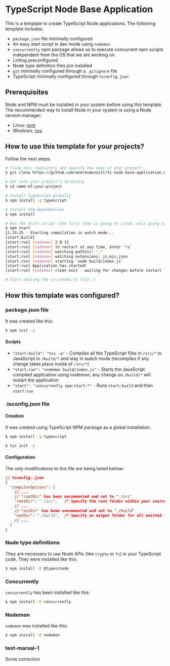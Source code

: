 # TypeScript Node Base Application
This is a template to create TypeScript Node applications. The following template includes:
- `package.json` file minimally configured
- An easy start script in dev mode using `nodemon`
- `concurrently` npm package allows us to execute concurrent npm scripts independent from the OS
that we are working on
- Linting preconfigured
- Node type definition files pre installed
- `git` minimally configured through a `.gitignore` file
- TypeScript minimally configured through `tsconfig.json`

## Prerequisites
Node and NPM must be installed in your system before using this template. The recommended way to
install Node in your system is using a Node version manager:
- Linux: [nvm](https://nvm.sh)
- Windows: [nvs](https://github.com/jasongin/nvs)

## How to use this template for your projects?
Follow the next steps:
```sh
# Clone this repository and specify the name of your project:
$ git clone https://github.com/andresmunozit/ts-node-base-application.git name-of-your-project

# Get into your project's directory
$ cd name-of-your-project

# Install TypeScript globally
$ npm install -g typescript

# Install the dependencies
$ npm install

# Run the start script (the first time is going to crash, exit using Control + C and run it again)
$ npm start
11:33:25 - Starting compilation in watch mode...
[start:build]
[start:run] [nodemon] 2.0.13
[start:run] [nodemon] to restart at any time, enter `rs`
[start:run] [nodemon] watching path(s): *.*
[start:run] [nodemon] watching extensions: js,mjs,json  
[start:run] [nodemon] starting `node build/index.js`    
[start:run] Application has started!
[start:run] [nodemon] clean exit - waiting for changes before restart

# Start editing the src/index.ts file :)

```

## How this template was configured?

### package.json file
It was created like this:
```sh
$ npm init -y

```

#### Scripts
- `"start:build": "tsc -w"` - Compiles all the TypeScript files in `/src/*` to JavaScript in
`/build/*` and stay in watch mode (recompiles if any change takes place inside of `/src/*`) 
- `"start:run": "nodemon build/index.js"` - Starts the JavaScript compiled application using
nodemon, any change on `/build/*` will restart the application
- `"start": "concurrently npm:start:*"` - Runs `start:build` and then `start:run`

### .tsconfig.json file
#### Creation
It was created using TypeScript NPM package as a global installation:
```sh
$ npm install -g typescript

$ tsc init -y

```

#### Configuration
The only modifications to this file are being listed bellow:
```json
// tsconfig..json
{
  "compilerOptions": {
    // ...
    // "rootDir" has been uncommented and set to "./src"
    "rootDir": "./src",   /* Specify the root folder within your source files. */
    // ...
    // "outDir" has been uncommented and set to "./build"
    "outDir": "./build",  /* Specify an output folder for all emitted files. */
    // ...
  }
}

```

### Node type definitions
They are necessary to use Node APIs (like `crypto` or `fs`) in your TypeScript code. They were
installed like this:
```sh
$ npm install -D @types/node

```

### Concurrently
`concurrently` has been installed like this:
```sh
$ npm install -D concurrently

```

### Nodemon
`nodemon` was installed like this:
```sh
$ npm install -D nodemon

```

### test-marsal-1
Some correction
